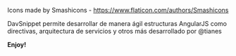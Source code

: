 Icons made by Smashicons - https://www.flaticon.com/authors/Smashicons

DavSnippet permite desarrollar de manera ágil estructuras AngularJS como directivas, arquitectura de servicios y otros más desarrollado por  @tianes

**Enjoy!**